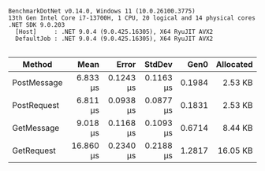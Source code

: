 ```

BenchmarkDotNet v0.14.0, Windows 11 (10.0.26100.3775)
13th Gen Intel Core i7-13700H, 1 CPU, 20 logical and 14 physical cores
.NET SDK 9.0.203
  [Host]     : .NET 9.0.4 (9.0.425.16305), X64 RyuJIT AVX2
  DefaultJob : .NET 9.0.4 (9.0.425.16305), X64 RyuJIT AVX2


```
| Method      | Mean      | Error     | StdDev    | Gen0   | Allocated |
|------------ |----------:|----------:|----------:|-------:|----------:|
| PostMessage |  6.833 μs | 0.1243 μs | 0.1163 μs | 0.1984 |   2.53 KB |
| PostRequest |  6.811 μs | 0.0938 μs | 0.0877 μs | 0.1831 |   2.53 KB |
| GetMessage  |  9.018 μs | 0.1168 μs | 0.1093 μs | 0.6714 |   8.44 KB |
| GetRequest  | 16.860 μs | 0.2340 μs | 0.2188 μs | 1.2817 |  16.05 KB |
